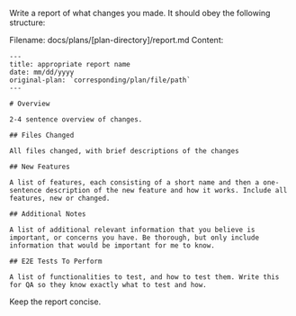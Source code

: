 Write a report of what changes you made. It should obey the following structure:

Filename: docs/plans/[plan-directory]/report.md
Content:

```
---
title: appropriate report name
date: mm/dd/yyyy
original-plan: `corresponding/plan/file/path`
---

# Overview

2-4 sentence overview of changes.

## Files Changed

All files changed, with brief descriptions of the changes

## New Features

A list of features, each consisting of a short name and then a one-sentence description of the new feature and how it works. Include all features, new or changed.

## Additional Notes

A list of additional relevant information that you believe is important, or concerns you have. Be thorough, but only include information that would be important for me to know.

## E2E Tests To Perform

A list of functionalities to test, and how to test them. Write this for QA so they know exactly what to test and how. 

```

Keep the report concise.